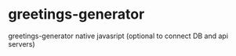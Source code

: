 # greetings-generator
greetings-generator native javasript (optional to connect DB and api servers) 
